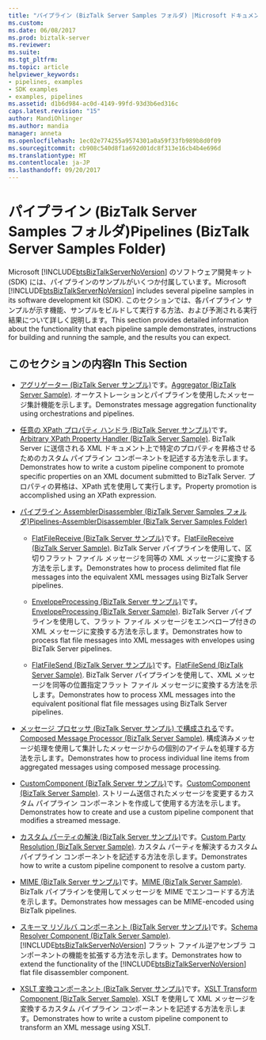 ```yaml
---
title: "パイプライン (BizTalk Server Samples フォルダ) |Microsoft ドキュメント"
ms.custom: 
ms.date: 06/08/2017
ms.prod: biztalk-server
ms.reviewer: 
ms.suite: 
ms.tgt_pltfrm: 
ms.topic: article
helpviewer_keywords:
- pipelines, examples
- SDK examples
- examples, pipelines
ms.assetid: d1b6d984-ac0d-4149-99fd-93d3b6ed316c
caps.latest.revision: "15"
author: MandiOhlinger
ms.author: mandia
manager: anneta
ms.openlocfilehash: 1ec02e774255a9574301a0a59f33fb989b8d0f09
ms.sourcegitcommit: cb908c540d8f1a692d01dc8f313e16cb4b4e696d
ms.translationtype: MT
ms.contentlocale: ja-JP
ms.lasthandoff: 09/20/2017
---
```

# <a name="pipelines-biztalk-server-samples-folder"></a><span data-ttu-id="1ccc5-102">パイプライン (BizTalk Server Samples フォルダ)</span><span class="sxs-lookup"><span data-stu-id="1ccc5-102">Pipelines (BizTalk Server Samples Folder)</span></span>
<span data-ttu-id="1ccc5-103">Microsoft [!INCLUDE[btsBizTalkServerNoVersion](../includes/btsbiztalkservernoversion-md.md)] のソフトウェア開発キット (SDK) には、パイプラインのサンプルがいくつか付属しています。</span><span class="sxs-lookup"><span data-stu-id="1ccc5-103">Microsoft [!INCLUDE[btsBizTalkServerNoVersion](../includes/btsbiztalkservernoversion-md.md)] includes several pipeline samples in its software development kit (SDK).</span></span> <span data-ttu-id="1ccc5-104">このセクションでは、各パイプライン サンプルが示す機能、サンプルをビルドして実行する方法、および予測される実行結果について詳しく説明します。</span><span class="sxs-lookup"><span data-stu-id="1ccc5-104">This section provides detailed information about the functionality that each pipeline sample demonstrates, instructions for building and running the sample, and the results you can expect.</span></span>  
  
## <a name="in-this-section"></a><span data-ttu-id="1ccc5-105">このセクションの内容</span><span class="sxs-lookup"><span data-stu-id="1ccc5-105">In This Section</span></span>  
  
-   <span data-ttu-id="1ccc5-106">[アグリゲーター (BizTalk Server サンプル)](../core/aggregator-biztalk-server-sample.md)です。</span><span class="sxs-lookup"><span data-stu-id="1ccc5-106">[Aggregator (BizTalk Server Sample)](../core/aggregator-biztalk-server-sample.md).</span></span> <span data-ttu-id="1ccc5-107">オーケストレーションとパイプラインを使用したメッセージ集計機能を示します。</span><span class="sxs-lookup"><span data-stu-id="1ccc5-107">Demonstrates message aggregation functionality using orchestrations and pipelines.</span></span>  
  
-   <span data-ttu-id="1ccc5-108">[任意の XPath プロパティ ハンドラ (BizTalk Server サンプル)](../core/arbitrary-xpath-property-handler-biztalk-server-sample.md)です。</span><span class="sxs-lookup"><span data-stu-id="1ccc5-108">[Arbitrary XPath Property Handler (BizTalk Server Sample)](../core/arbitrary-xpath-property-handler-biztalk-server-sample.md).</span></span> <span data-ttu-id="1ccc5-109">BizTalk Server に送信される XML ドキュメント上で特定のプロパティを昇格させるためのカスタム パイプライン コンポーネントを記述する方法を示します。</span><span class="sxs-lookup"><span data-stu-id="1ccc5-109">Demonstrates how to write a custom pipeline component to promote specific properties on an XML document submitted to BizTalk Server.</span></span> <span data-ttu-id="1ccc5-110">プロパティの昇格は、XPath 式を使用して実行します。</span><span class="sxs-lookup"><span data-stu-id="1ccc5-110">Property promotion is accomplished using an XPath expression.</span></span>  
  
-   [<span data-ttu-id="1ccc5-111">パイプライン AssemblerDisassembler (BizTalk Server Samples フォルダ)</span><span class="sxs-lookup"><span data-stu-id="1ccc5-111">Pipelines-AssemblerDisassembler (BizTalk Server Samples Folder)</span></span>](../core/pipelines-assemblerdisassembler-biztalk-server-samples-folder.md)  
  
    -   <span data-ttu-id="1ccc5-112">[FlatFileReceive (BizTalk Server サンプル)](../core/flatfilereceive-biztalk-server-sample.md)です。</span><span class="sxs-lookup"><span data-stu-id="1ccc5-112">[FlatFileReceive (BizTalk Server Sample)](../core/flatfilereceive-biztalk-server-sample.md).</span></span> <span data-ttu-id="1ccc5-113">BizTalk Server パイプラインを使用して、区切りフラット ファイル メッセージを同等の XML メッセージに変換する方法を示します。</span><span class="sxs-lookup"><span data-stu-id="1ccc5-113">Demonstrates how to process delimited flat file messages into the equivalent XML messages using BizTalk Server pipelines.</span></span>  
  
    -   <span data-ttu-id="1ccc5-114">[EnvelopeProcessing (BizTalk Server サンプル)](../core/envelopeprocessing-biztalk-server-sample.md)です。</span><span class="sxs-lookup"><span data-stu-id="1ccc5-114">[EnvelopeProcessing (BizTalk Server Sample)](../core/envelopeprocessing-biztalk-server-sample.md).</span></span> <span data-ttu-id="1ccc5-115">BizTalk Server パイプラインを使用して、フラット ファイル メッセージをエンベロープ付きの XML メッセージに変換する方法を示します。</span><span class="sxs-lookup"><span data-stu-id="1ccc5-115">Demonstrates how to process flat file messages into XML messages with envelopes using BizTalk Server pipelines.</span></span>  
  
    -   <span data-ttu-id="1ccc5-116">[FlatFileSend (BizTalk Server サンプル)](../core/flatfilesend-biztalk-server-sample.md)です。</span><span class="sxs-lookup"><span data-stu-id="1ccc5-116">[FlatFileSend (BizTalk Server Sample)](../core/flatfilesend-biztalk-server-sample.md).</span></span> <span data-ttu-id="1ccc5-117">BizTalk Server パイプラインを使用して、XML メッセージを同等の位置指定フラット ファイル メッセージに変換する方法を示します。</span><span class="sxs-lookup"><span data-stu-id="1ccc5-117">Demonstrates how to process XML messages into the equivalent positional flat file messages using BizTalk Server pipelines.</span></span>  
  
-   <span data-ttu-id="1ccc5-118">[メッセージ プロセッサ (BizTalk Server サンプル) で構成される](../core/composed-message-processor-biztalk-server-sample.md)です。</span><span class="sxs-lookup"><span data-stu-id="1ccc5-118">[Composed Message Processor (BizTalk Server Sample)](../core/composed-message-processor-biztalk-server-sample.md).</span></span> <span data-ttu-id="1ccc5-119">構成済みメッセージ処理を使用して集計したメッセージからの個別のアイテムを処理する方法を示します。</span><span class="sxs-lookup"><span data-stu-id="1ccc5-119">Demonstrates how to process individual line items from aggregated messages using composed message processing.</span></span>  
  
-   <span data-ttu-id="1ccc5-120">[CustomComponent (BizTalk Server サンプル)](../core/customcomponent-biztalk-server-sample.md)です。</span><span class="sxs-lookup"><span data-stu-id="1ccc5-120">[CustomComponent (BizTalk Server Sample)](../core/customcomponent-biztalk-server-sample.md).</span></span> <span data-ttu-id="1ccc5-121">ストリーム送信されたメッセージを変更するカスタム パイプライン コンポーネントを作成して使用する方法を示します。</span><span class="sxs-lookup"><span data-stu-id="1ccc5-121">Demonstrates how to create and use a custom pipeline component that modifies a streamed message.</span></span>  
  
-   <span data-ttu-id="1ccc5-122">[カスタム パーティの解決 (BizTalk Server サンプル)](../core/custom-party-resolution-biztalk-server-sample.md)です。</span><span class="sxs-lookup"><span data-stu-id="1ccc5-122">[Custom Party Resolution (BizTalk Server Sample)](../core/custom-party-resolution-biztalk-server-sample.md).</span></span> <span data-ttu-id="1ccc5-123">カスタム パーティを解決するカスタム パイプライン コンポーネントを記述する方法を示します。</span><span class="sxs-lookup"><span data-stu-id="1ccc5-123">Demonstrates how to write a custom pipeline component to resolve a custom party.</span></span>  
  
-   <span data-ttu-id="1ccc5-124">[MIME (BizTalk Server サンプル)](../core/mime-biztalk-server-sample.md)です。</span><span class="sxs-lookup"><span data-stu-id="1ccc5-124">[MIME (BizTalk Server Sample)](../core/mime-biztalk-server-sample.md).</span></span> <span data-ttu-id="1ccc5-125">BizTalk パイプラインを使用してメッセージを MIME でエンコードする方法を示します。</span><span class="sxs-lookup"><span data-stu-id="1ccc5-125">Demonstrates how messages can be MIME-encoded using BizTalk pipelines.</span></span>  
  
-   <span data-ttu-id="1ccc5-126">[スキーマ リゾルバ コンポーネント (BizTalk Server サンプル)](../core/schema-resolver-component-biztalk-server-sample.md)です。</span><span class="sxs-lookup"><span data-stu-id="1ccc5-126">[Schema Resolver Component (BizTalk Server Sample)](../core/schema-resolver-component-biztalk-server-sample.md).</span></span> <span data-ttu-id="1ccc5-127">[!INCLUDE[btsBizTalkServerNoVersion](../includes/btsbiztalkservernoversion-md.md)] フラット ファイル逆アセンブラ コンポーネントの機能を拡張する方法を示します。</span><span class="sxs-lookup"><span data-stu-id="1ccc5-127">Demonstrates how to extend the functionality of the [!INCLUDE[btsBizTalkServerNoVersion](../includes/btsbiztalkservernoversion-md.md)] flat file disassembler component.</span></span>  
  
-   <span data-ttu-id="1ccc5-128">[XSLT 変換コンポーネント (BizTalk Server サンプル)](../core/xslt-transform-component-biztalk-server-sample.md)です。</span><span class="sxs-lookup"><span data-stu-id="1ccc5-128">[XSLT Transform Component (BizTalk Server Sample)](../core/xslt-transform-component-biztalk-server-sample.md).</span></span> <span data-ttu-id="1ccc5-129">XSLT を使用して XML メッセージを変換するカスタム パイプライン コンポーネントを記述する方法を示します。</span><span class="sxs-lookup"><span data-stu-id="1ccc5-129">Demonstrates how to write a custom pipeline component to transform an XML message using XSLT.</span></span>